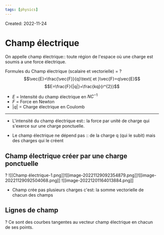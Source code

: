 ```yaml
---
tags: [physics] 
---
```

Created: 2022-11-24

# Champ électrique
On appelle champ électrique:: toute région de l'espace où une charge est soumis a une force électrique.
<!--SR:!2023-07-25,100,170-->

Formules du Champ électrique (scalaire et vectorielle) =
?
$$\vec{E}=\frac{\vec{F}}{q}\text{ et }\vec{F}=q\vec{E}$$
$$E=\frac{F}{|q|}=\frac{kq}{r^{2}}$$
- $E$ = Intensité du champ électrique en $NC^{-1}$
- $F$ = Force en Newton 
- $|q|$ = Charge électrique en Coulomb
---
<!--SR:!2023-07-01,113,210-->

- L'intensité du champ électrique est:: la force par unité de charge qui s'exerce sur une charge ponctuelle.
<!--SR:!2023-05-04,59,259-->

<!--SR:!2023-02-12,14,130-->
- Le champ électrique ne dépend pas :: de la charge q (qui le subit) mais des charges qui le créent
<!--SR:!2023-06-19,117,230-->

## Champ électrique créer par une charge ponctuelle
?
![[Champ électrique-1.png]]![[image-20221129092354879.png]]![[image-20221129092504068.png]]
![[image-20221201164013884.png]]
<!--SR:!2023-11-19,200,230-->


- Champ crée pas plusieurs charges c'est: la somme vectorielle de chacun des champs

## Lignes de champ
?
Ce sont des courbes tangentes au vecteur champ électrique en chacun de ses points.
<!--SR:!2023-05-04,88,230-->

<!--SR:!2022-12-01,1,214-->


